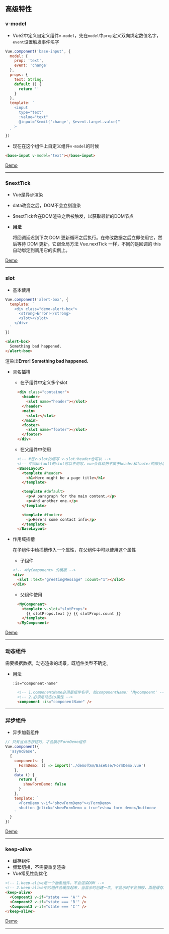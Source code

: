 ## 高级特性

### v-model

- Vue2中定义自定义组件`v-model`，先在`model`中`prop`定义双向绑定数值名字，`event`设置触发事件名字


```javascript
Vue.component('base-input', {
  model: {
    prop: 'text',
    event: 'change'
  },
  props: {
    text: String,
    default () {
      return ''
    }
  },
  template: `
    <input
      type="text"
      :value="text"
      @input="$emit('change', $event.target.value)"
    >
  `
})
```

- 现在在这个组件上自定义组件`v-model`的时候
```html
<base-input v-model="text"></base-input>
```

[Demo](./demo%E4%BB%A3%E7%A0%81/AdvancedUse/CustomVModel.vue)
- - -

### $nextTick

- Vue是异步渲染
- data改变之后，DOM不会立刻渲染
- $nextTick会在DOM渲染之后被触发，以获取最新的DOM节点

- **用法**

  将回调延迟到下次 DOM 更新循环之后执行。在修改数据之后立即使用它，然后等待 DOM 更新。它跟全局方法 Vue.nextTick 一样，不同的是回调的 this 自动绑定到调用它的实例上。


[Demo](./demo%E4%BB%A3%E7%A0%81/AdvancedUse/NextTick.vue)
- - -

### slot

- 基本使用
```js
Vue.component('alert-box', {
  template: `
    <div class="demo-alert-box">
      <strong>Error!</strong>
      <slot></slot>
    </div>
  `
})
```
```html
<alert-box>
  Something bad happened.
</alert-box>
```
渲染出**Error! Something bad happened.**

- 具名插槽
  
  - 在子组件中定义多个slot
  ```html
    <div class="container">
      <header>
        <slot name="header"></slot>
      </header>
      <main>
        <slot></slot>
      </main>
      <footer>
        <slot name="footer"></slot>
      </footer>
    </div>
  ```
  - 在父组件中使用
  ```html
    <!-- #是v-slot的缩写 v-slot:header也可以 -->
    <!-- 中间default的slot可以不用写，vue会自动把不属于header和footer的部分渲染财务default的 -->
    <BaseLayout>
      <template #header>
        <h1>Here might be a page title</h1>
      </template>

      <template #default>
        <p>A paragraph for the main content.</p>
        <p>And another one.</p>
      </template>

      <template #footer>
        <p>Here's some contact info</p>
      </template>
    </BaseLayout>
  ```


- 作用域插槽

  在子组件中给插槽传入一个属性，在父组件中可以使用这个属性
  - 子组件
  ```html
  <!-- <MyComponent> 的模板 -->
  <div>
    <slot :text="greetingMessage" :count="1"></slot>
  </div>
  ```
  - 父组件使用
  ```html
    <MyComponent>
      <template v-slot="slotProps">
        {{ slotProps.text }} {{ slotProps.count }}
      </template>
    </MyComponent>
  ```

[Demo](./demo%E4%BB%A3%E7%A0%81//AdvancedUse/SlotDemo.vue)

- - -

### 动态组件

需要根据数据，动态渲染的场景。既组件类型不确定。

- 用法

  `:is="component-name"`
  ```html
    <!-- 1.componentName必须是组件名字, 如componentName: 'Mycompoent' -->
    <!-- 2.必须是动态is属性 -->
    <component :is="componentName" />
  ```

- - -

### 异步组件

- 异步加载组件

```js
// 只有当点击按钮时，才会展示FormDemo组件
Vue.component({
  'asyncBase',
  {
    components: {
      FormDemo: () => import('./demo代码/BaseUse/FormDemo.vue')
    },
    data () {
      return {
        showFormDemo: false
      }
    },
    template: `
      <FormDemo v-if="showFormDemo"></FormDemo>
      <button @click="showFormDemo = true">show form demo</buttoon>
    `
  }
})
```

[Demo](./demo%E4%BB%A3%E7%A0%81/AdvancedUse/index.vue)

- - -

### keep-alive

- 缓存组件
- 频繁切换，不需要重复渲染
- Vue常见性能优化

```html
<!-- 1.keep-alive是一个抽象组件，不会渲染DOM -->
<!-- 2.keep-alive中的组件会缓存起来，当显示时创建一次，不显示时不会销毁，而是缓存起来。组件是max -->
<keep-alive>
  <Compoent1 v-if="state === 'A'" />
  <Compoent2 v-if="state === 'B'" />
  <Compoent3 v-if="state === 'C'" />
</keep-alive>
```

[Demo](./demo%E4%BB%A3%E7%A0%81/AdvancedUse/KeepAlive.vue)
- - -